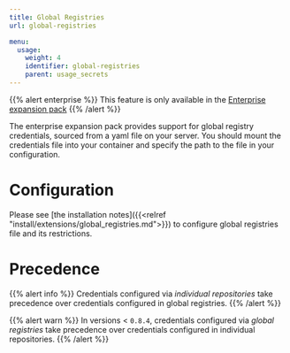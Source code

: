 ```yaml
---
title: Global Registries
url: global-registries

menu:
  usage:
    weight: 4
    identifier: global-registries
    parent: usage_secrets
---
```


{{% alert enterprise %}}
This feature is only available in the [Enterprise expansion pack](https://drone.io/enterprise/)
{{% /alert %}}

The enterprise expansion pack provides support for global registry credentials, sourced from a yaml file on your server. You should mount the credentials file into your container and specify the path to the file in your configuration.

# Configuration

Please see [the installation notes]({{<relref "install/extensions/global_registries.md">}}) to configure global registries file and its restrictions.

# Precedence

{{% alert info %}}
Credentials configured via *individual repositories* take precedence over credentials configured in global registries.
{{% /alert %}}

{{% alert warn %}}
In versions < `0.8.4`, credentials configured via *global registries* take precedence over credentials configured in individual repositories.
{{% /alert %}}
